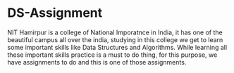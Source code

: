 # DS-Assignment
NIT Hamirpur is a college of National Imporatnce in India, it has one of the beautiful campus all over the india, studying in this college we get to learn some important skills like Data Structures and Algorithms.
While learning all these important skills practice is a must to do thing, for this purpose, we have assignments to do and this is one of those assignments.
